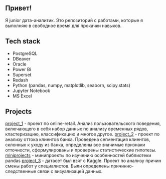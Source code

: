 ## **Привет!** 
Я junior дата-аналитик. Это репозиторий с работами, которые я выполняю в свободное время для прокачки навыков.
## Tech stack
- PostgreSQL
- DBeaver
- Oracle
- Power Bi
- Superset
- Redash
- Python (pandas, numpy, matplotlib, seaborn, scipy.stats)
- Jupyter Notebook
- MS Excel
## Projects
[project_1](https://github.com/baielkrmv/pet_projects/tree/main/project_1) - проект по online-retail. Анализ пользовательского поведения, включающего в себя набор данных по анализу временных рядов, кластеризацию, классификацию и многое другое.
[project_2](https://github.com/baielkrmv/pet_projects/tree/main/project_2) - проект по анализу оттока клиентов банка. Проведена сегментация клиентов, склонных к уходу из банка, определены все значимые признаки отточности, сформулированы и проверены статистические гипотезы.
[miniprojects](https://github.com/baielkrmv/pet_projects/tree/main/pan) - минипроекты по изучению особенностей библиотеки pandas
[project_3](https://github.com/baielkrmv/pet_projects/tree/main/my_study) - датасет был взят с Kaggle. Проект по анализу причин смены работ у специалистов. Были определены причинно-следственные связи с визуализацей данных.



